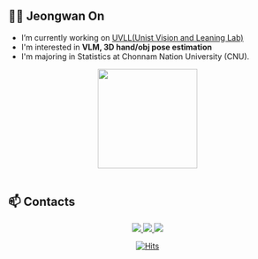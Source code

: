 ## 🙋‍♂️ Jeongwan On

- I’m currently working on [UVLL(Unist Vision and Leaning Lab)](http://vision.unist.ac.kr/)
- I'm interested in **VLM, 3D hand/obj pose estimation**
- I'm majoring in Statistics at Chonnam Nation University (CNU).

<div align = "center">
  <img height="180em" src="https://github-readme-stats-real.vercel.app/api?username=on-jungwoan&theme=dark&show_icons=true&locale=kr&include_all_commits=false&&count_private=true" />
</div>

<br>


## 📫 Contacts

<div align=center>

  <a href="https://on-jungwoan.github.io/">
    <img src="https://img.shields.io/badge/Blog-181717?style=flat-square&logo=github&logoColor=white">
  </a>

  <a href="mailto:slalghsrm1@gmail.com">
    <img src="https://img.shields.io/badge/Gmail-EA4335?style=flat-square&logo=gmail&logoColor=white">
  </a>

  <a href="https://on-jungwoan.github.io/">
    <img src="https://img.shields.io/badge/LinkedIn-0A66C2?style=flat-square&logo=linkedin&logoColor=white">
  </a>

  <br>

  [![Hits](https://hits.seeyoufarm.com/api/count/incr/badge.svg?url=https%3A%2F%2Fgithub.com%2FOn-JungWoan&count_bg=%235ECA0B&title_bg=%23555555&icon=github.svg&icon_color=%23E7E7E7&title=hits&edge_flat=false)](https://hits.seeyoufarm.com)
</div>
